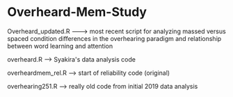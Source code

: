 # Overheard-Mem-Study

Overheard_updated.R ---> most recent script for analyzing massed versus spaced condition differences in the overhearing paradigm and relationship between word learning and attention

overheard.R --> Syakira's data analysis code 

overheardmem_rel.R --> start of reliability code (original)

overhearing251.R --> really old code from initial 2019 data analysis 
